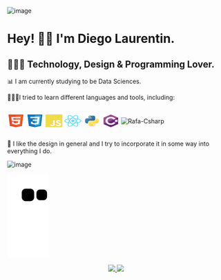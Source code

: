 ![image](https://user-images.githubusercontent.com/78370795/124339795-d3296600-db7e-11eb-9355-5e7f9fa8fee9.png)

<h1>Hey! 👋🏻 I'm Diego Laurentin.</h1>

<h2>👨🏻‍💻 Technology, Design & Programming Lover.</h2>

<p>📊 I am currently studying to be Data Sciences.</p>

<p>🕵🏻‍♂️I tried to learn different languages and tools, including:</p>

<div style="display: inline_block"><br>
  <img align="center" alt="Rafa-HTML" height="30" width="40" src="https://raw.githubusercontent.com/devicons/devicon/master/icons/html5/html5-original.svg">
  <img align="center" alt="Rafa-CSS" height="30" width="40" src="https://raw.githubusercontent.com/devicons/devicon/master/icons/css3/css3-original.svg">
  <img align="center" alt="Rafa-Js" height="30" width="40" src="https://raw.githubusercontent.com/devicons/devicon/master/icons/javascript/javascript-plain.svg">
  <img align="center" alt="Rafa-React" height="30" width="40" src="https://raw.githubusercontent.com/devicons/devicon/master/icons/react/react-original.svg">
  <img align="center" alt="Rafa-Python" height="30" width="40" src="https://raw.githubusercontent.com/devicons/devicon/master/icons/python/python-original.svg">
  <img align="center" alt="Rafa-Csharp" height="30" width="40" src="https://raw.githubusercontent.com/devicons/devicon/master/icons/csharp/csharp-original.svg">
  <img align="center" alt="Rafa-Csharp" height="30" width="40" src="https://cdn.jsdelivr.net/gh/devicons/devicon/icons/figma/figma-original.svg" />
 
</div>

##

<p>🎨 I like the design in general and I try to incorporate it in some way into everything I do.</p>

![image](https://user-images.githubusercontent.com/78370795/124339796-d3c1fc80-db7e-11eb-9d63-a0618ed103bb.png)
 
<div> 
  
  ![Snake animation](https://github.com/rafaballerini/rafaballerini/blob/output/github-contribution-grid-snake.svg)
  
</div>

<div align="center">
  <a href="https://github.com/DiegoLaurentin">
  <img height="180em" src="https://github-readme-stats.vercel.app/api?username=DiegoLaurentin&show_icons=true&theme=dark&include_all_commits=true&count_private=true"/>
  <img height="180em" src="https://github-readme-stats.vercel.app/api/top-langs/?username=DiegoLaurentin&layout=compact&langs_count=7&theme=dark"/>
</div>
